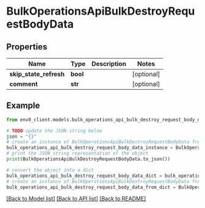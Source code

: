 # BulkOperationsApiBulkDestroyRequestBodyData


## Properties

Name | Type | Description | Notes
------------ | ------------- | ------------- | -------------
**skip_state_refresh** | **bool** |  | [optional] 
**comment** | **str** |  | [optional] 

## Example

```python
from env0_client.models.bulk_operations_api_bulk_destroy_request_body_data import BulkOperationsApiBulkDestroyRequestBodyData

# TODO update the JSON string below
json = "{}"
# create an instance of BulkOperationsApiBulkDestroyRequestBodyData from a JSON string
bulk_operations_api_bulk_destroy_request_body_data_instance = BulkOperationsApiBulkDestroyRequestBodyData.from_json(json)
# print the JSON string representation of the object
print(BulkOperationsApiBulkDestroyRequestBodyData.to_json())

# convert the object into a dict
bulk_operations_api_bulk_destroy_request_body_data_dict = bulk_operations_api_bulk_destroy_request_body_data_instance.to_dict()
# create an instance of BulkOperationsApiBulkDestroyRequestBodyData from a dict
bulk_operations_api_bulk_destroy_request_body_data_from_dict = BulkOperationsApiBulkDestroyRequestBodyData.from_dict(bulk_operations_api_bulk_destroy_request_body_data_dict)
```
[[Back to Model list]](../README.md#documentation-for-models) [[Back to API list]](../README.md#documentation-for-api-endpoints) [[Back to README]](../README.md)


